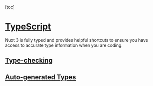 [toc]

# [TypeScript](https://nuxt.com/docs/guide/concepts/typescript#typescript)

Nuxt 3 is fully typed and provides helpful shortcuts to ensure you have access to accurate type information when you are coding.

## [Type-checking](https://nuxt.com/docs/guide/concepts/typescript#type-checking)

## [Auto-generated Types](https://nuxt.com/docs/guide/concepts/typescript#auto-generated-types)